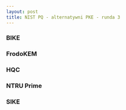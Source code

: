 ```yaml
---
layout: post
title: NIST PQ - alternatywni PKE - runda 3
---
```


### BIKE

### FrodoKEM

### HQC

### NTRU Prime

### SIKE
